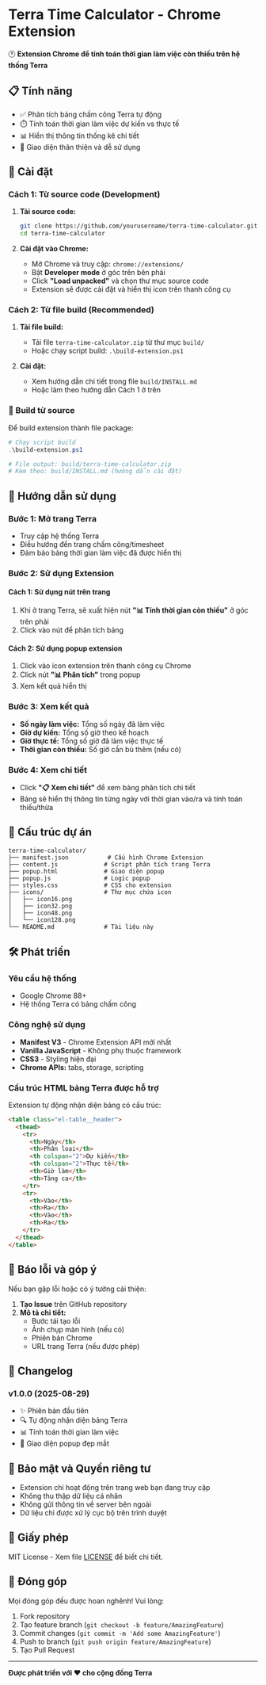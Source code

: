 # Terra Time Calculator - Chrome Extension

🕐 **Extension Chrome để tính toán thời gian làm việc còn thiếu trên hệ thống Terra**

## 📋 Tính năng

- ✅ Phân tích bảng chấm công Terra tự động
- ⏱️ Tính toán thời gian làm việc dự kiến vs thực tế
- 📊 Hiển thị thông tin thống kê chi tiết
- 🎯 Giao diện thân thiện và dễ sử dụng

## 🚀 Cài đặt

### Cách 1: Từ source code (Development)

1. **Tải source code:**
   ```bash
   git clone https://github.com/yourusername/terra-time-calculator.git
   cd terra-time-calculator
   ```

2. **Cài đặt vào Chrome:**
   - Mở Chrome và truy cập: `chrome://extensions/`
   - Bật **Developer mode** ở góc trên bên phải
   - Click **"Load unpacked"** và chọn thư mục source code
   - Extension sẽ được cài đặt và hiển thị icon trên thanh công cụ

### Cách 2: Từ file build (Recommended)

1. **Tải file build:**
   - Tải file `terra-time-calculator.zip` từ thư mục `build/`
   - Hoặc chạy script build: `.\build-extension.ps1`

2. **Cài đặt:**
   - Xem hướng dẫn chi tiết trong file `build/INSTALL.md`
   - Hoặc làm theo hướng dẫn Cách 1 ở trên

### 🔨 Build từ source

Để build extension thành file package:

```powershell
# Chạy script build
.\build-extension.ps1

# File output: build/terra-time-calculator.zip
# Kèm theo: build/INSTALL.md (hướng dẫn cài đặt)
```

## 📖 Hướng dẫn sử dụng

### Bước 1: Mở trang Terra
- Truy cập hệ thống Terra
- Điều hướng đến trang chấm công/timesheet
- Đảm bảo bảng thời gian làm việc đã được hiển thị

### Bước 2: Sử dụng Extension

#### Cách 1: Sử dụng nút trên trang
1. Khi ở trang Terra, sẽ xuất hiện nút **"📊 Tính thời gian còn thiếu"** ở góc trên phải
2. Click vào nút để phân tích bảng

#### Cách 2: Sử dụng popup extension
1. Click vào icon extension trên thanh công cụ Chrome
2. Click nút **"📊 Phân tích"** trong popup
3. Xem kết quả hiển thị

### Bước 3: Xem kết quả
- **Số ngày làm việc:** Tổng số ngày đã làm việc
- **Giờ dự kiến:** Tổng số giờ theo kế hoạch
- **Giờ thực tế:** Tổng số giờ đã làm việc thực tế
- **Thời gian còn thiếu:** Số giờ cần bù thêm (nếu có)

### Bước 4: Xem chi tiết
- Click **"📋 Xem chi tiết"** để xem bảng phân tích chi tiết
- Bảng sẽ hiển thị thông tin từng ngày với thời gian vào/ra và tính toán thiếu/thừa

## 🔧 Cấu trúc dự án

```
terra-time-calculator/
├── manifest.json           # Cấu hình Chrome Extension
├── content.js             # Script phân tích trang Terra
├── popup.html             # Giao diện popup
├── popup.js               # Logic popup
├── styles.css             # CSS cho extension
├── icons/                 # Thư mục chứa icon
│   ├── icon16.png
│   ├── icon32.png
│   ├── icon48.png
│   └── icon128.png
└── README.md              # Tài liệu này
```

## 🛠️ Phát triển

### Yêu cầu hệ thống
- Google Chrome 88+
- Hệ thống Terra có bảng chấm công

### Công nghệ sử dụng
- **Manifest V3** - Chrome Extension API mới nhất
- **Vanilla JavaScript** - Không phụ thuộc framework
- **CSS3** - Styling hiện đại
- **Chrome APIs:** tabs, storage, scripting

### Cấu trúc HTML bảng Terra được hỗ trợ
Extension tự động nhận diện bảng có cấu trúc:
```html
<table class="el-table__header">
  <thead>
    <tr>
      <th>Ngày</th>
      <th>Phân loại</th>
      <th colspan="2">Dự kiến</th>
      <th colspan="2">Thực tế</th>
      <th>Giờ làm</th>
      <th>Tăng ca</th>
    </tr>
    <tr>
      <th>Vào</th>
      <th>Ra</th>
      <th>Vào</th>
      <th>Ra</th>
    </tr>
  </thead>
</table>
```

## 🐛 Báo lỗi và góp ý

Nếu bạn gặp lỗi hoặc có ý tưởng cải thiện:

1. **Tạo Issue** trên GitHub repository
2. **Mô tả chi tiết:**
   - Bước tái tạo lỗi
   - Ảnh chụp màn hình (nếu có)
   - Phiên bản Chrome
   - URL trang Terra (nếu được phép)

## 📝 Changelog

### v1.0.0 (2025-08-29)
- ✨ Phiên bản đầu tiên
- 🔍 Tự động nhận diện bảng Terra
- 📊 Tính toán thời gian làm việc
- 🎨 Giao diện popup đẹp mắt

## 🔐 Bảo mật và Quyền riêng tư

- Extension chỉ hoạt động trên trang web bạn đang truy cập
- Không thu thập dữ liệu cá nhân
- Không gửi thông tin về server bên ngoài
- Dữ liệu chỉ được xử lý cục bộ trên trình duyệt

## 📄 Giấy phép

MIT License - Xem file [LICENSE](LICENSE) để biết chi tiết.

## 🤝 Đóng góp

Mọi đóng góp đều được hoan nghênh! Vui lòng:

1. Fork repository
2. Tạo feature branch (`git checkout -b feature/AmazingFeature`)
3. Commit changes (`git commit -m 'Add some AmazingFeature'`)
4. Push to branch (`git push origin feature/AmazingFeature`)
5. Tạo Pull Request

---

**Được phát triển với ❤️ cho cộng đồng Terra**
